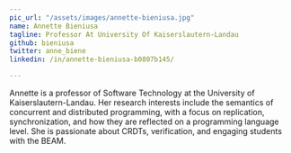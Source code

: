 ```yaml
---
pic_url: "/assets/images/annette-bieniusa.jpg"
name: Annette Bieniusa
tagline: Professor At University Of Kaiserslautern-Landau
github: bieniusa
twitter: anne_biene
linkedin: /in/annette-bieniusa-b0807b145/

---
```

Annette is a professor of Software Technology at the University of Kaiserslautern-Landau. Her research interests include the semantics of concurrent and distributed programming, with a focus on replication, synchronization, and how they are reflected on a programming language level. She is passionate about CRDTs,  verification, and engaging students with the BEAM.